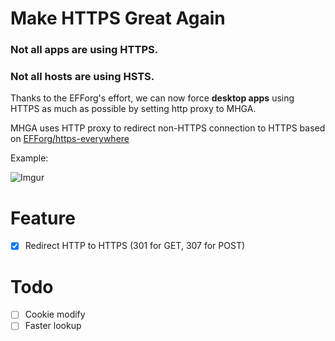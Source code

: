 # Make HTTPS Great Again

### **Not all apps are using HTTPS.**
### **Not all hosts are using HSTS.**

Thanks to the EFForg's effort,
we can now force **desktop apps** using HTTPS as much as possible
by setting http proxy to MHGA.

MHGA uses HTTP proxy to redirect non-HTTPS connection to HTTPS
based on [EFForg/https-everywhere](https://github.com/EFForg/https-everywhere)

Example:

![Imgur](https://camo.githubusercontent.com/03ef8564bbde541024e0c2f6d9fe4bdd011edfd6/68747470733a2f2f692e696d6775722e636f6d2f594552766348722e706e67)

# Feature

- [x] Redirect HTTP to HTTPS (301 for GET, 307 for POST)

# Todo

- [ ] Cookie modify
- [ ] Faster lookup